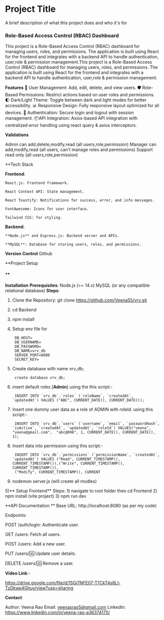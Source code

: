 
# Project Title

A brief description of what this project does and who it's for

### Role-Based Access Control (RBAC) Dashboard

 This project is a Role-Based Access Control (RBAC) dashboard for managing users, roles, and permissions. The application is built using React for the frontend and integrates with a backend API to handle authentication, user,role & permission management.This project is a Role-Based Access Control (RBAC) dashboard for managing users, roles, and permissions. The application is built using React for the frontend and integrates with a backend API to handle authentication, user,role & permission management.


**Features**
🌟 User Management: Add, edit, delete, and view users.
🛡️ Role-Based Permissions: Restrict actions based on user roles and permissions.
🌓 Dark/Light Theme: Toggle between dark and light modes for better accessibility.
📊 Responsive Design: Fully responsive layout optimized for all devices.
🔐 Authentication: Secure login and logout with session management.
📦API Integration: Axios-based API integration with centralized error handling using react query & axios interceptors.


**Validations**

Admin can add,delete,modify,read  (all users,role,permission)
Manager can add,modify,read (all users, can't manage roles and permissions)
Support read only  (all users,role,permission)

**Tech Stack

**Frontend**:

	React.js: Frontend framework.

	React Context API: State management.

	React Toastify: Notifications for success, error, and info messages.

	FontAwesome: Icons for user interface.

	Tailwind CSS: for styling.


**Backend**:

	**Node.js** and Express.js: Backend server and APIs.

	**MySQL**: Database for storing users, roles, and permissions.


**Version Control**
	Github

**Project Setup
#### **
**Installation**
**Prerequisites**:
Node.js (>= 14.x)
MySQL (or any compatible relational database)
**Steps**:
1) Clone the Repository:
git clone https://github.com/Veena55/vrv.git
2) cd Backend
3) npm install
4) Setup env file for
   
	    DB_HOST=
	    DB_USERNAME=
	    DB_PASSWORD=
	    DB_NAME=vrv_db
	    SERVER_PORT=8080
	    SECRET_KEY=
   
6) Create database with name vrv_db;

		create database vrv_db;
  
7) insert default roles [**Admin**] using the this script:-

    	INSERT INTO `vrv_db`.`roles` (`roleName`, `createdAt`, `updatedAt`) VALUES ("ABC", CURRENT_DATE(), CURRENT_DATE());

8) Insert one dummy user data as a role of ADMIN with roleId. using this script:-
	
 		INSERT INTO `vrv_db`.`users` (`username`, `email`, `passwordHash`, `isActive`, `createdAt`, `updatedAt`, `roleId`) VALUES("veena",  "veena@gmail.com",  "abc@098", 1, CURRENT_DATE(), CURRENT_DATE(), 1);
   
9) Insert data into permission using this script:-

		INSERT INTO `vrv_db`.`permissions` (`permissionName`, `createdAt`, `updatedAt`) VALUES ("Read", CURRENT_TIMESTAMP(), CURRENT_TIMESTAMP()),("Write", CURRENT_TIMESTAMP(), CURRENT_TIMESTAMP()),
		("Modify", CURRENT_TIMESTAMP(), CURRENT

4) nodemon server.js (will create all modles)

5)** Setup Frontend**
    	Steps:
		1) navigate to root folder then cd Frontend
		2) npm install (vite project)
		3) npm run dev





**API Documentation **
Base URL:
http://localhost:8080 (as per my code)

Endpoints:

POST /auth/login: Authenticate user.

GET /users: Fetch all users.

POST /users: Add a new user.

PUT /users/:id: Update user details.

DELETE /users/:id: Remove a user.



**Video Link**:-

https://drive.google.com/file/d/15Gi7NFE07-T7CkT4s8Ll-TzDkwe4Ghuy/view?usp=sharing

**Contact**:

Author: Veena Rao
Email: veenasrao5@gmail.com
LinkedIn: https://www.linkedin.com/in/veena-rao-a36374175/

